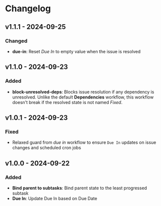 # Changelog

## v1.1.1 - 2024-09-25

### Changed

- **due-in**: Reset _Due In_ to empty value when the issue is resolved

## v1.1.0 - 2024-09-23

### Added

- **block-unresolved-deps**: Blocks issue resolution if any dependency is
  unresolved. Unlike the default **Dependencies** workflow, this workflow
  doesn't break if the resolved state is not named _Fixed_.

## v1.0.1 - 2024-09-23

### Fixed

- Relaxed guard from _due in_ workflow to ensure `Due In` updates on issue 
  changes and scheduled cron jobs

## v1.0.0 - 2024-09-22

### Added

- **Bind parent to subtasks**: Bind parent state to the least progressed subtask
- **Due In**: Update Due In based on Due Date
